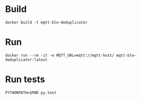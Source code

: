 
# Build

`docker build -t mqtt-ble-deduplicator`

# Run

`docker run --rm -it -e MQTT_URL=mqtt://mqtt-host/ mqtt-ble-deduplicator:latest`

# Run tests
`PYTHONPATH=$PWD py.test`